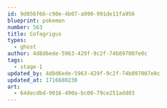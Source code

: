 ```yaml
---
id: 9d056f66-c90e-4b07-a990-991de11fa956
blueprint: pokemon
number: 563
title: Cofagrigus
types:
  - ghost
author: 4d8d6ede-5963-429f-9c2f-74b897007e0c
tags:
  - stage-1
updated_by: 4d8d6ede-5963-429f-9c2f-74b897007e0c
updated_at: 1716680230
art:
  - 64decdbd-9016-490a-bc00-79ce251add03
---
```

